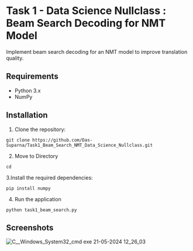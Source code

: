 # Task 1 - Data Science Nullclass : Beam Search Decoding for NMT Model

Implement beam search decoding for an NMT model to improve translation quality.

## Requirements
- Python 3.x
- NumPy

## Installation
1. Clone the repository:
```
git clone https://github.com/Das-Suparna/Task1_Beam_Search_NMT_Data_Science_Nullclass.git
```
2. Move to Directory
```
cd
```

3.Install the required dependencies:
```
pip install numpy
```

4. Run the application
```
python task1_beam_search.py
```
## Screenshots
![C__Windows_System32_cmd exe 21-05-2024 12_26_03](https://github.com/Das-Suparna/Task1_Beam_Search_NMT_Data_Science_Nullclass/assets/131431013/6af45fb3-7f56-4834-8774-4f7534a5d161)
